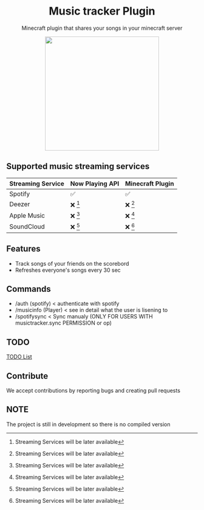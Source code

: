 <h1 align="center">Music tracker Plugin</h1>
<p align="center">Minecraft plugin that shares your songs in your minecraft server</p>

<p align="center">
  <img width="300" height="300" src="https://github.com/commandoMC/MusicTrackerPlugin/blob/main/MusicTracker.png?raw=true">
</p>

## Supported music streaming services
| Streaming Service  | Now Playing API | Minecraft Plugin |
| ------------- | ------------- | ------------- |
| Spotify       | :white_check_mark:  | :white_check_mark:
| Deezer        | :x: [^1]  | :x: [^1] |
| Apple Music   | :x: [^1] | :x: [^1] |
| SoundCloud    | :x: [^1] | :x: [^1] |
[^1]: Streaming Services will be later available 

## Features
- Track songs of your friends on the scorebord
- Refreshes everyone's songs every 30 sec

## Commands
- /auth (spotify) < authenticate with spotify
- /musicinfo (Player) < see in detail what the user is lisening to 
- /spotifysync < Sync manualy (ONLY FOR USERS WITH musictracker.sync PERMISSION or op)

## TODO
[TODO List](https://github.com/orgs/commandoMC/projects/1?query=is%3Aopen+sort%3Aupdated-desc)


## Contribute
We accept contributions by reporting bugs and creating pull requests

## NOTE
The project is still in development so there is no compiled version
